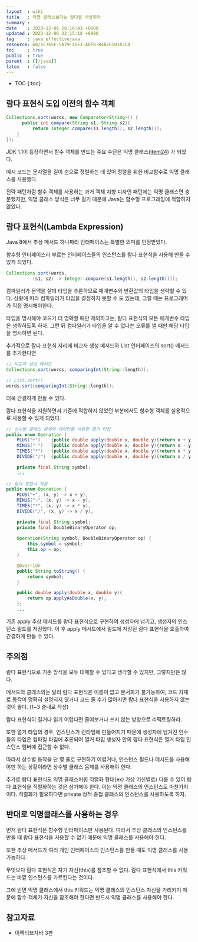 ```yaml
---
layout  : wiki
title   : 익명 클래스보다는 람다를 사용하라 
summary : 
date    : 2023-12-06 20:16:43 +0900
updated : 2023-12-06 22:15:18 +0900
tag     : java effectivejava
resource: 60/1F765F-5A79-46E1-ADF8-B4B2E501A3C4
toc     : true
public  : true
parent  : [[/java]]
latex   : false
---
```

* TOC
{:toc}

## 람다 표현식 도입 이전의 함수 객체

```java
Collections.sort(words, new Comparator<String>() {
      public int compare(String s1, String s2){
          return Integer.compare(s1.length(), s2.length());
    }
});
```

JDK 1.1이 등장하면서 함수 객체를 만드는 주요 수단은 익명 클래스([item24](https://voyager003.github.io/wiki/java/effective_item24/#%EC%9D%B5%EB%AA%85-%ED%81%B4%EB%9E%98%EC%8A%A4anonymous-class)) 가 되었다.

예시 코드는 문자열을 길이 순으로 정렬하는 데 있어 정렬을 위한 비교함수로 익명 클래스를 사용했다.

전략 패턴처럼 함수 객체를 사용하는 과거 객체 지향 디자인 패턴에는 익명 클래스면 충분했지만, 익명 클래스 방식은 너무 길기 때문에 Java는 함수형 프로그래밍에 적합하지 않았다.

## 람다 표현식(Lambda Expression)

Java 8에서 추상 메서드 하나짜리 인터페이스는 특별한 의미를 인정받았다. 

함수형 인터페이스라 부르는 인터페이스들의 인스턴스를 람다 표현식을 사용해 만들 수 있게 되었다.

```java
Collections.sort(words, 
          (s1, s2) -> Integer.compare(s1.length(), s2.length()));
```

컴파일러가 문맥을 살펴 타입을 추론하므로 매개변수와 반환값의 타입을 생략할 수 있다. 상황에 따라 컴파일러가 타입을 결정하지 못할 수 도 있는데, 그럴 때는 프로그래머가 직접 명시해야한다.

타입을 명시해야 코드가 더 명확할 때만 제외하고는, 람다 표현식의 모든 매개변수 타입은 생략하도록 하자. 그런 뒤 컴파일러가 타입을 알 수 없다는 오류를 낼 때만 해당 타입을 명시하면 된다.

추가적으로 람다 표현식 자리에 비교자 생성 메서드와 List 인터페이스의 sort() 메서드를 추가한다면

```java
// 비교자 생성 메서드
Collections.sort(words, comparingInt(String::length));

// List.sort()
words.sort(comparingInt(String::length));
```

더욱 간결하게 만들 수 있다.

람다 표현식을 지원하면서 기존에 적합하지 않았던 부분에서도 함수형 객체를 실용적으로 사용할 수 있게 되었다. 


```java
// 상수별 클래스 몸체와 데이터를 사용한 열거 타입
public enum Operation {
    PLUS("+")    {public double apply(double x, double y){return x + y;}},
    MINUS("-")   {public double apply(double x, double y){return x - y;}},
    TIMES("*")   {public double apply(double x, double y){return x * y;}},
    DIVIDE("/")  {public double apply(double x, double y){return x / y;}};

    private final String symbol;
    ...
    
// 람다 표현식 적용
public enum Operation {
    PLUS("+", (x, y) -> x + y),
    MINUS("-", (x, y) -> x - y),
    TIMES("*", (x, y) -> x * y),
    DIVIDE("/", (x, y) -> x / y);

    private final String symbol;
    private final DoubleBinaryOperator op;
    
    Operation(String symbol, DoubleBinaryOperator op) {
        this.symbol = symbol;
        this.op = op;
    }

    @Override
    public String toString() {
        return symbol;
    }

    public double apply(double x, double y){
        return op.applyAsDouble(x, y);
    };
    ...
```

기존 apply 추상 메서드를 람다 표현식으로 구현하여 생성자에 넘기고, 생성자의 인스턴스 필드를 저장했다. 이 후 apply 메서드에서 필드에 저장된 람다 표현식을 호출하여 간결하게 만들 수 있다.

## 주의점 

람다 표현식으로 기존 방식을 모두 대체할 수 있다고 생각할 수 있지만, 그렇지만은 않다. 

메서드와 클래스와는 달리 람다 표현식은 이름이 없고 문서화가 불가능하여, 코드 자체로 동작이 명확히 설명되지 않거나 코드 줄 수가 많아지면 람다 표현식을 사용하지 않는 것이 좋다. (1~3 줄내로 작성)

람다 표현식이 길거나 읽기 어렵다면 줄여보거나 쓰지 않는 방향으로 리팩토링하라.

또한 열거 타입의 경우, 인스턴스가 런타임에 만들어지기 때문에 생성자에 넘겨진 인수들의 타입은 컴파일 타임에 추론되어 열거 타입 생성자 안의 람다 표현식은 열거 타입 인스턴스 멤버에 접근할 수 없다.

따라서 상수별 동작을 단 몇 줄로 구현하기 어렵거나, 인스턴스 필드나 메서드를 사용해야만 하는 상황이라면 상수별 클래스 몸체를 사용해야 한다.

추가로 람다 표현식도 익명 클래스처럼 직렬화 형태(ex) 가상 머신별로) 다를 수 있어 람다 표현식을 직렬화하는 것은 삼가해야 한다. 이는 익명 클래스의 인스턴스도 마찬가지이다. 직렬화가 필요하다면 private 정적 중첩 클래스의 인스턴스를 사용하도록 하자.

## 반대로 익명클래스를 사용하는 경우

먼저 람다 표현식은 함수형 인터페이스만 사용된다. 따라서 추상 클래스의 인스턴스를 만들 때 람다 표현식을 사용할 수 없기 때문에 익명 클래스를 사용해야 한다. 

또한 추상 메서드가 여러 개인 인터페이스의 인스턴스를 만들 때도 익명 클래스를 사용 가능하다. 

무엇보다 람다 표현식은 자기 자신(this)를 참조할 수 없다. 람다 표현식에서 this 키워드는 바깥 인스턴스를 가르킨다는 것이다. 

그에 반면 익명 클래스에서 this 키워드는 익명 클래스의 인스턴스 자신을 가리키기 때문에 함수 객체가 자신을 참조해야 한다면 반드시 익명 클래스를 사용해야 한다. 

## 참고자료

- 이펙티브자바 3판

